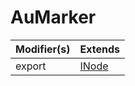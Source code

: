 # AuMarker

| Modifier(s)                            | Extends                                    |
|----------------------------------------|--------------------------------------------|
| export | [INode](https://hamedfathi.gitbook.io/aurelia-2-doc-api/runtime/interface/dom/inode) |